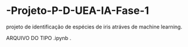 # -Projeto-P-D-UEA-IA-Fase-1
projeto de identificação de espécies de iris atráves de machine learning.

ARQUIVO DO TIPO .ipynb .
